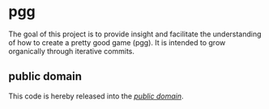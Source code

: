 pgg
===

The goal of this project is to provide insight and facilitate the understanding
of how to create a pretty good game (pgg). It is intended to grow organically
through iterative commits.

public domain
-------------

This code is hereby released into the *[public domain][]*.

[public domain]: https://creativecommons.org/publicdomain/zero/1.0/
